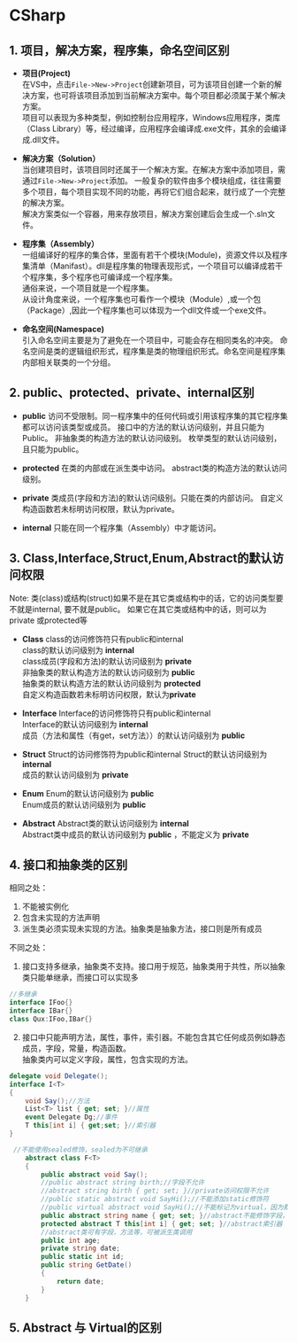 # CSharp
## 1. 项目，解决方案，程序集，命名空间区别
* **项目(Project)**  
在VS中，点击`File->New->Project`创建新项目，可为该项目创建一个新的解决方案，也可将该项目添加到当前解决方案中。每个项目都必须属于某个解决方案。  
项目可以表现为多种类型，例如控制台应用程序，Windows应用程序，类库（Class Library）等，经过编译，应用程序会编译成.exe文件，其余的会编译成.dll文件。

* **解决方案（Solution）**  
当创建项目时，该项目同时还属于一个解决方案。在解决方案中添加项目，需通过`File->New->Project`添加。
一般复杂的软件由多个模块组成，往往需要多个项目，每个项目实现不同的功能，再将它们组合起来，就行成了一个完整的解决方案。  
解决方案类似一个容器，用来存放项目，解决方案创建后会生成一个.sln文件。   

* **程序集（Assembly）**  
一组编译好的程序的集合体，里面有若干个模块(Module)，资源文件以及程序集清单（Manifast）。dll是程序集的物理表现形式，一个项目可以编译成若干个程序集，多个程序也可编译成一个程序集。  
通俗来说，一个项目就是一个程序集。  
从设计角度来说，一个程序集也可看作一个模块（Module）,或一个包（Package）,因此一个程序集也可以体现为一个dll文件或一个exe文件。  

* **命名空间(Namespace)**  
引入命名空间主要是为了避免在一个项目中，可能会存在相同类名的冲突。 命名空间是类的逻辑组织形式，程序集是类的物理组织形式。命名空间是程序集内部相关联类的一个分组。  

## 2. public、protected、private、internal区别
* **public** 
访问不受限制。同一程序集中的任何代码或引用该程序集的其它程序集都可以访问该类型或成员。 
接口中的方法的默认访问级别，并且只能为Public。
非抽象类的构造方法的默认访问级别。
枚举类型的默认访问级别，且只能为public。

* **protected** 
在类的内部或在派生类中访问。
abstract类的构造方法的默认访问级别。

* **private** 
类成员(字段和方法)的默认访问级别。只能在类的内部访问。
自定义构造函数若未标明访问权限，默认为private。

* **internal** 
只能在同一个程序集（Assembly）中才能访问。

## 3. Class,Interface,Struct,Enum,Abstract的默认访问权限
Note: 类(class)或结构(struct)如果不是在其它类或结构中的话，它的访问类型要不就是internal, 要不就是public。 如果它在其它类或结构中的话，则可以为private 或protected等  

* **Class** 
class的访问修饰符只有public和internal  
class的默认访问级别为 **internal**  
class成员(字段和方法)的默认访问级别为 **private**  
非抽象类的默认构造方法的默认访问级别为 **public**  
抽象类的默认构造方法的默认访问级别为 **protected**  
自定义构造函数若未标明访问权限，默认为**private**  

* **Interface** 
Interface的访问修饰符只有public和internal  
Interface的默认访问级别为 **internal**  
成员（方法和属性（有get，set方法））的默认访问级别为 **public**  

* **Struct** 
Struct的访问修饰符为public和internal
Struct的默认访问级别为 **internal**  
成员的默认访问级别为 **private**  

* **Enum** 
Enum的默认访问级别为 **public**  
Enum成员的默认访问级别为 **public**  

* **Abstract** 
Abstract类的默认访问级别为 **internal**  
Abstract类中成员的默认访问级别为 **public**  ，不能定义为 **private**  

## 4. 接口和抽象类的区别
相同之处： 
1. 不能被实例化
2. 包含未实现的方法声明
3. 派生类必须实现未实现的方法。抽象类是抽象方法，接口则是所有成员  

不同之处：
1. 接口支持多继承，抽象类不支持。接口用于规范，抽象类用于共性，所以抽象类只能单继承，而接口可以实现多
```c#
//多继承
interface IFoo{}
interface IBar{}
class Qux:IFoo,IBar{}
```
2. 接口中只能声明方法，属性，事件，索引器。不能包含其它任何成员例如静态成员，字段，常量，构造函数。  
抽象类内可以定义字段，属性，包含实现的方法。
```c#
delegate void Delegate();
interface I<T>
{
    void Say();//方法
    List<T> list { get; set; }//属性
    event Delegate Dg;//事件
    T this[int i] { get;set; }//索引器
}
```
```c#
 //不能使用sealed修饰，sealed为不可继承
    abstract class F<T>
    {
        public abstract void Say();
        //public abstract string birth;//字段不允许
        //abstract string birth { get; set; }//private访问权限不允许
        //public static abstract void SayHi();//不能添加static修饰符
        //public virtual abstract void SayHi();//不能标记为virtual，因为默认就是虚方法
        public abstract string name { get; set; }//abstract不能修饰字段，可以修饰属性
        protected abstract T this[int i] { get; set; }//abstract索引器
        //abstract类可有字段，方法等，可被派生类调用
        public int age;
        private string date;
        public static int id;
        public string GetDate()
        {
            return date;
        }
    }
```

## 5. Abstract 与 Virtual的区别